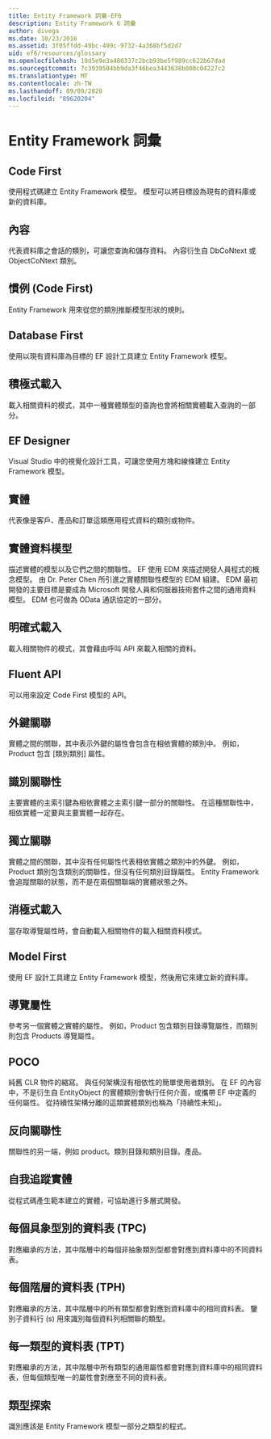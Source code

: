 ```yaml
---
title: Entity Framework 詞彙-EF6
description: Entity Framework 6 詞彙
author: divega
ms.date: 10/23/2016
ms.assetid: 3f05ffdd-49bc-499c-9732-4a368bf5d2d7
uid: ef6/resources/glossary
ms.openlocfilehash: 19d5e9e3a480337c2bcb93be5f989cc622b67dad
ms.sourcegitcommit: 7c3939504bb9da3f46bea3443638b808c04227c2
ms.translationtype: MT
ms.contentlocale: zh-TW
ms.lasthandoff: 09/09/2020
ms.locfileid: "89620204"
---
```

# <a name="entity-framework-glossary"></a>Entity Framework 詞彙
## <a name="code-first"></a>Code First
使用程式碼建立 Entity Framework 模型。 模型可以將目標設為現有的資料庫或新的資料庫。

## <a name="context"></a>內容
代表資料庫之會話的類別，可讓您查詢和儲存資料。 內容衍生自 DbCoNtext 或 ObjectCoNtext 類別。

## <a name="convention-code-first"></a>慣例 (Code First) 
Entity Framework 用來從您的類別推斷模型形狀的規則。

## <a name="database-first"></a>Database First
使用以現有資料庫為目標的 EF 設計工具建立 Entity Framework 模型。

## <a name="eager-loading"></a>積極式載入
載入相關資料的模式，其中一種實體類型的查詢也會將相關實體載入查詢的一部分。

## <a name="ef-designer"></a>EF Designer
Visual Studio 中的視覺化設計工具，可讓您使用方塊和線條建立 Entity Framework 模型。

## <a name="entity"></a>實體
代表像是客戶、產品和訂單這類應用程式資料的類別或物件。

## <a name="entity-data-model"></a>實體資料模型
描述實體的模型以及它們之間的關聯性。 EF 使用 EDM 來描述開發人員程式的概念模型。 由 Dr. Peter Chen 所引進之實體關聯性模型的 EDM 組建。 EDM 最初開發的主要目標是要成為 Microsoft 開發人員和伺服器技術套件之間的通用資料模型。 EDM 也可做為 OData 通訊協定的一部分。

## <a name="explicit-loading"></a>明確式載入
載入相關物件的模式，其會藉由呼叫 API 來載入相關的資料。

## <a name="fluent-api"></a>Fluent API
可以用來設定 Code First 模型的 API。

## <a name="foreign-key-association"></a>外鍵關聯
實體之間的關聯，其中表示外鍵的屬性會包含在相依實體的類別中。 例如，Product 包含 [類別類別] 屬性。

## <a name="identifying-relationship"></a>識別關聯性
主要實體的主索引鍵為相依實體之主索引鍵一部分的關聯性。 在這種關聯性中，相依實體一定要與主要實體一起存在。

## <a name="independent-association"></a>獨立關聯
實體之間的關聯，其中沒有任何屬性代表相依實體之類別中的外鍵。 例如，Product 類別包含類別的關聯性，但沒有任何類別目錄屬性。 Entity Framework 會追蹤關聯的狀態，而不是在兩個關聯端的實體狀態之外。

## <a name="lazy-loading"></a>消極式載入
當存取導覽屬性時，會自動載入相關物件的載入相關資料模式。

## <a name="model-first"></a>Model First
使用 EF 設計工具建立 Entity Framework 模型，然後用它來建立新的資料庫。

## <a name="navigation-property"></a>導覽屬性
參考另一個實體之實體的屬性。 例如，Product 包含類別目錄導覽屬性，而類別則包含 Products 導覽屬性。

## <a name="poco"></a>POCO
純舊 CLR 物件的縮寫。 與任何架構沒有相依性的簡單使用者類別。 在 EF 的內容中，不是衍生自 EntityObject 的實體類別會執行任何介面，或攜帶 EF 中定義的任何屬性。 從持續性架構分離的這類實體類別也稱為「持續性未知」。  

## <a name="relationship-inverse"></a>反向關聯性
關聯性的另一端，例如 product。類別目錄和類別目錄。產品。

## <a name="self-tracking-entity"></a>自我追蹤實體
從程式碼產生範本建立的實體，可協助進行多層式開發。

## <a name="table-per-concrete-type-tpc"></a>每個具象型別的資料表 (TPC) 
對應繼承的方法，其中階層中的每個非抽象類別型都會對應到資料庫中的不同資料表。

## <a name="table-per-hierarchy-tph"></a>每個階層的資料表 (TPH) 
對應繼承的方法，其中階層中的所有類型都會對應到資料庫中的相同資料表。 鑒別子資料行 (s) 用來識別每個資料列相關聯的類型。

## <a name="table-per-type-tpt"></a>每一類型的資料表 (TPT) 
對應繼承的方法，其中階層中所有類型的通用屬性都會對應到資料庫中的相同資料表，但每個類型唯一的屬性會對應至不同的資料表。

## <a name="type-discovery"></a>類型探索
識別應該是 Entity Framework 模型一部分之類型的程式。
